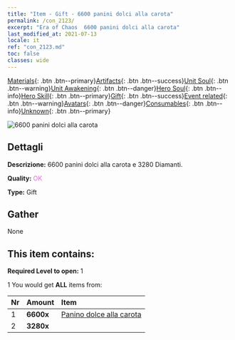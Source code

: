 ```yaml
---
title: "Item - Gift - 6600 panini dolci alla carota"
permalink: /con_2123/
excerpt: "Era of Chaos  6600 panini dolci alla carota"
last_modified_at: 2021-07-13
locale: it
ref: "con_2123.md"
toc: false
classes: wide
---
```

 [Materials](/ItemsIT/){: .btn .btn--primary}[Artifacts](/ItemsIT/Artifacts/){: .btn .btn--success}[Unit Soul](/ItemsIT/UnitSoul/){: .btn .btn--warning}[Unit Awakening](/ItemsIT/UnitAwakening/){: .btn .btn--danger}[Hero Soul](/ItemsIT/HeroSoul/){: .btn .btn--info}[Hero Skill](/ItemsIT/HeroSkill/){: .btn .btn--primary}[Gift](/ItemsIT/Gift/){: .btn .btn--success}[Event related](/ItemsIT/Events/){: .btn .btn--warning}[Avatars](/ItemsIT/Avatars/){: .btn .btn--danger}[Consumables](/ItemsIT/Consumables/){: .btn .btn--info}[Unknown](/ItemsIT/Unknown/){: .btn .btn--primary}

 ![6600 panini dolci alla carota](/images/t/i_907590.png)

## Dettagli
 **Descrizione:** 6600 panini dolci alla carota e 3280 Diamanti.

 **Quality:** <span style="color: #DA70D6">OK</span>

 **Type:** Gift

## Gather

  None

## This item contains:

 **Required Level to open:** 1

 1 You would get **ALL** items  from:

  | Nr | Amount |     Item    |
  |:---|:-------|:------------|
  | 1 |  **6600x** | [Panino dolce alla carota](/ItemsIT/con_2119/) |  | 
  | 2 |  **3280x** | <i class="fas fa-gem"/> |  | 
